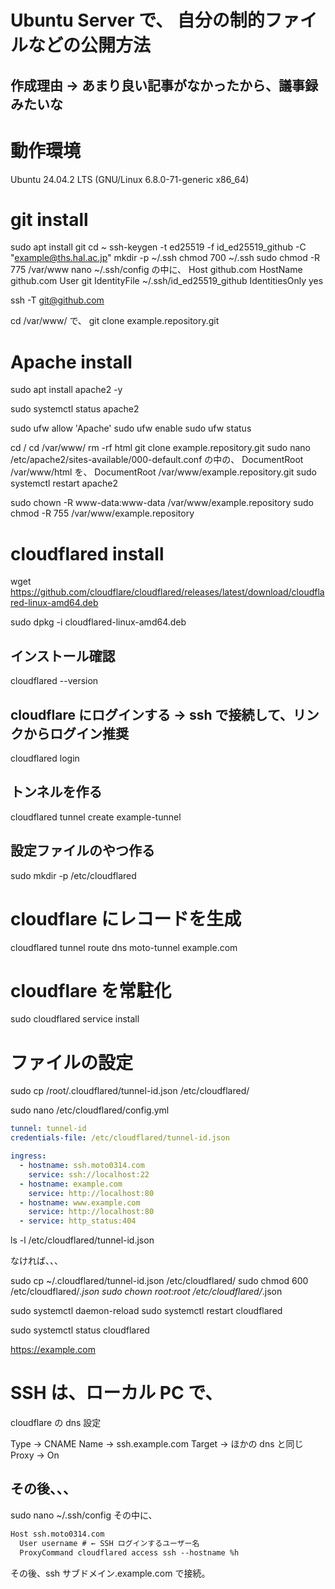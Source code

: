 # Ubuntu Server で、 自分の制的ファイルなどの公開方法

## 作成理由 → あまり良い記事がなかったから、議事録みたいな

# 動作環境

Ubuntu 24.04.2 LTS (GNU/Linux 6.8.0-71-generic x86_64)

# git install

sudo apt install git
cd ~
ssh-keygen -t ed25519 -f id_ed25519_github -C "example@ths.hal.ac.jp"
mkdir -p ~/.ssh
chmod 700 ~/.ssh
sudo chmod -R 775 /var/www
nano ~/.ssh/config
の中に、
Host github.com
HostName github.com
User git
IdentityFile ~/.ssh/id_ed25519_github
IdentitiesOnly yes

ssh -T git@github.com

cd /var/www/
で、
git clone example.repository.git

# Apache install

sudo apt install apache2 -y

sudo systemctl status apache2

sudo ufw allow 'Apache'
sudo ufw enable
sudo ufw status

cd /
cd /var/www/
rm -rf html
git clone example.repository.git
sudo nano /etc/apache2/sites-available/000-default.conf
の中の、 DocumentRoot /var/www/html
を、 DocumentRoot /var/www/example.repository.git
sudo systemctl restart apache2

sudo chown -R www-data:www-data /var/www/example.repository
sudo chmod -R 755 /var/www/example.repository

# cloudflared install

wget https://github.com/cloudflare/cloudflared/releases/latest/download/cloudflared-linux-amd64.deb

sudo dpkg -i cloudflared-linux-amd64.deb

## インストール確認

cloudflared --version

## cloudflare にログインする → ssh で接続して、リンクからログイン推奨

cloudflared login

## トンネルを作る

cloudflared tunnel create example-tunnel

## 設定ファイルのやつ作る

sudo mkdir -p /etc/cloudflared

# cloudflare にレコードを生成

cloudflared tunnel route dns moto-tunnel example.com

# cloudflare を常駐化

sudo cloudflared service install

# ファイルの設定

sudo cp /root/.cloudflared/tunnel-id.json /etc/cloudflared/

sudo nano /etc/cloudflared/config.yml

```yml
tunnel: tunnel-id
credentials-file: /etc/cloudflared/tunnel-id.json

ingress:
  - hostname: ssh.moto0314.com
    service: ssh://localhost:22
  - hostname: example.com
    service: http://localhost:80
  - hostname: www.example.com
    service: http://localhost:80
  - service: http_status:404
```

ls -l /etc/cloudflared/tunnel-id.json

なければ、、、

sudo cp ~/.cloudflared/tunnel-id.json /etc/cloudflared/
sudo chmod 600 /etc/cloudflared/_.json
sudo chown root:root /etc/cloudflared/_.json

sudo systemctl daemon-reload
sudo systemctl restart cloudflared

sudo systemctl status cloudflared

https://example.com

# SSH は、ローカル PC で、

cloudflare の dns 設定

Type → CNAME
Name → ssh.example.com
Target → ほかの dns と同じ
Proxy → On

## その後、、、

sudo nano ~/.ssh/config
その中に、

```txt
Host ssh.moto0314.com
  User username # ← SSH ログインするユーザー名
  ProxyCommand cloudflared access ssh --hostname %h
```

その後、ssh サブドメイン.example.com で接続。
